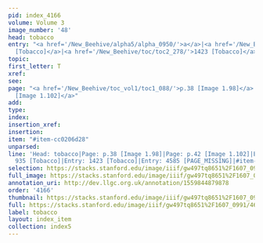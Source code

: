 ```yaml
---
pid: index_4166
volume: Volume 3
image_number: '48'
head: tobacco
entry: "<a href='/New_Beehive/alpha5/alpha_0950/'>a</a>|<a href='/New_Beehive/toc/toc2_174/'>935
  [Tobacco]</a>|<a href='/New_Beehive/toc/toc2_278/'>1423 [Tobacco]</a>|4585 [PAGE_MISSING]"
topic: 
first_letter: T
xref: 
see: 
page: "<a href='/New_Beehive/toc_vol1/toc1_088/'>p.38 [Image 1.98]</a>|<a href='/New_Beehive/toc_vol1/toc1_092/'>p.42
  [Image 1.102]</a>"
add: 
type: 
index: 
insertion_xref: 
insertion: 
item: "#item-cc0206d28"
unparsed: 
line: 'Head: tobacco|Page: p.38 [Image 1.98]|Page: p.42 [Image 1.102]|Entry: a|Entry:
  935 [Tobacco]|Entry: 1423 [Tobacco]|Entry: 4585 [PAGE_MISSING]|#item-cc0206d28|'
selection: https://stacks.stanford.edu/image/iiif/gw497tq8651%2F1607_0991/468,395,623,157/full/0/default.jpg
full_image: https://stacks.stanford.edu/image/iiif/gw497tq8651%2F1607_0991/full/full/0/default.jpg
annotation_uri: http://dev.llgc.org.uk/annotation/1559844879878
order: '4166'
thumbnail: https://stacks.stanford.edu/image/iiif/gw497tq8651%2F1607_0991/468,395,623,157/150,/0/default.jpg
full: https://stacks.stanford.edu/image/iiif/gw497tq8651%2F1607_0991/468,395,623,157/full/0/default.jpg
label: tobacco
layout: index_item
collection: index5
---
```

